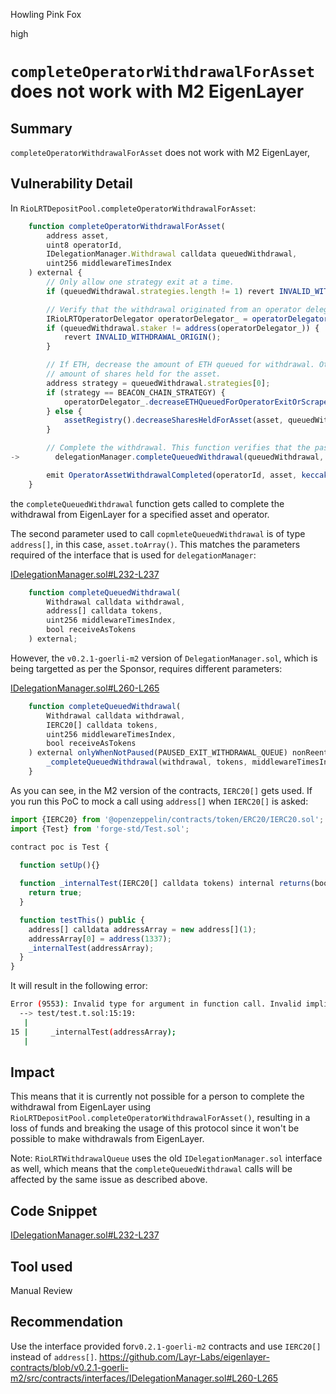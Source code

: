 Howling Pink Fox

high

# `completeOperatorWithdrawalForAsset` does not work with M2 EigenLayer

## Summary
`completeOperatorWithdrawalForAsset` does not work with M2 EigenLayer,

## Vulnerability Detail
In `RioLRTDepositPool.completeOperatorWithdrawalForAsset`:
```javascript
    function completeOperatorWithdrawalForAsset(
        address asset,
        uint8 operatorId,
        IDelegationManager.Withdrawal calldata queuedWithdrawal,
        uint256 middlewareTimesIndex
    ) external {
        // Only allow one strategy exit at a time.
        if (queuedWithdrawal.strategies.length != 1) revert INVALID_WITHDRAWAL_STRATEGY_LENGTH();

        // Verify that the withdrawal originated from an operator delegator within the system.
        IRioLRTOperatorDelegator operatorDelegator_ = operatorDelegator(operatorRegistry(), operatorId);
        if (queuedWithdrawal.staker != address(operatorDelegator_)) {
            revert INVALID_WITHDRAWAL_ORIGIN();
        }

        // If ETH, decrease the amount of ETH queued for withdrawal. Otherwise, decrease the
        // amount of shares held for the asset.
        address strategy = queuedWithdrawal.strategies[0];
        if (strategy == BEACON_CHAIN_STRATEGY) {
            operatorDelegator_.decreaseETHQueuedForOperatorExitOrScrape(queuedWithdrawal.shares[0]);
        } else {
            assetRegistry().decreaseSharesHeldForAsset(asset, queuedWithdrawal.shares[0]);
        }

        // Complete the withdrawal. This function verifies that the passed `asset` is correct.
->        delegationManager.completeQueuedWithdrawal(queuedWithdrawal, asset.toArray(), middlewareTimesIndex, true);

        emit OperatorAssetWithdrawalCompleted(operatorId, asset, keccak256(abi.encode(queuedWithdrawal)));
    }
```
the `completeQueuedWithdrawal` function gets called to complete the withdrawal from EigenLayer for a specified asset and operator.

The second parameter used to call `copmleteQueuedWithdrawal` is of type `address[]`, in this case, `asset.toArray()`. This matches the parameters required of the interface that is used for `delegationManager`:

[IDelegationManager.sol#L232-L237](https://github.com/sherlock-audit/2024-02-rio-network-core-protocol/blob/main/rio-sherlock-audit/contracts/interfaces/eigenlayer/IDelegationManager.sol#L232-L237)
```javascript
    function completeQueuedWithdrawal(
        Withdrawal calldata withdrawal,
        address[] calldata tokens,
        uint256 middlewareTimesIndex,
        bool receiveAsTokens
    ) external;
```
However, the `v0.2.1-goerli-m2` version of `DelegationManager.sol`, which is being targetted as per the Sponsor, requires different parameters:

[IDelegationManager.sol#L260-L265](https://github.com/Layr-Labs/eigenlayer-contracts/blob/v0.2.1-goerli-m2/src/contracts/interfaces/IDelegationManager.sol#L260-L265)
```javascript
    function completeQueuedWithdrawal(
        Withdrawal calldata withdrawal,
        IERC20[] calldata tokens,
        uint256 middlewareTimesIndex,
        bool receiveAsTokens
    ) external onlyWhenNotPaused(PAUSED_EXIT_WITHDRAWAL_QUEUE) nonReentrant {
        _completeQueuedWithdrawal(withdrawal, tokens, middlewareTimesIndex, receiveAsTokens);
    }
```

As you can see, in the M2 version of the contracts, `IERC20[]` gets used.
If you run this PoC to mock a call using `address[]` when `IERC20[]` is asked:
```javascript
import {IERC20} from '@openzeppelin/contracts/token/ERC20/IERC20.sol';
import {Test} from 'forge-std/Test.sol';

contract poc is Test {
  
  function setUp(){}

  function _internalTest(IERC20[] calldata tokens) internal returns(bool){
    return true;
  }

  function testThis() public {
    address[] calldata addressArray = new address[](1);
    addressArray[0] = address(1337);
    _internalTest(addressArray);
  }
}
```

It will result in the following error:
```bash
Error (9553): Invalid type for argument in function call. Invalid implicit conversion from address[] calldata to contract IERC20[] calldata requested.
  --> test/test.t.sol:15:19:
   |
15 |     _internalTest(addressArray);
   |          
```

## Impact
This means that it is currently not possible for a person to complete the withdrawal from EigenLayer using `RioLRTDepositPool.completeOperatorWithdrawalForAsset()`, resulting in a loss of funds and breaking the usage of this protocol since it won't be possible to make withdrawals from EigenLayer.

Note: `RioLRTWithdrawalQueue` uses the old `IDelegationManager.sol` interface as well, which means that the `completeQueuedWithdrawal` calls will be affected by the same issue as described above.

## Code Snippet
[IDelegationManager.sol#L232-L237](https://github.com/sherlock-audit/2024-02-rio-network-core-protocol/blob/main/rio-sherlock-audit/contracts/interfaces/eigenlayer/IDelegationManager.sol#L232-L237)
## Tool used
Manual Review
## Recommendation
Use the interface provided for`v0.2.1-goerli-m2`  contracts and use `IERC20[]` instead of `address[]`.
https://github.com/Layr-Labs/eigenlayer-contracts/blob/v0.2.1-goerli-m2/src/contracts/interfaces/IDelegationManager.sol#L260-L265